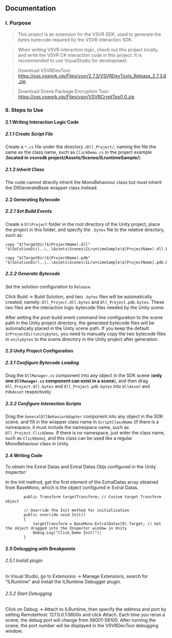## Documentation ##

### I. Purpose
> This project is an extension for the VSVR SDK, used to generate the bytes bytecode required by the VSVR interaction SDK.

> When writing VSVR interaction logic, check out this project locally, and write the VSVR C# interaction code in this project. It is recommended to use VisualStudio for development.

> Download VSVRDevTool: https://oss.vswork.vip/Files/vsvr/2.7.3/VSVRDevTools_Release_2.7.3.6.zip

> Download Scene Package Encryption Tool: https://oss.vswork.vip/Files/vsvr/VSVRCryptTool1.0.zip

### II. Steps to Use
#### 2.1 Writing Interaction Logic Code
##### 2.1.1 Create Script File
Create a `*.cs` file under the directory ```/Dll_Project/```, naming the file the same as the class name, such as `ClickDemo.cs` in the project example (**located in vsvrsdk project/Assets/Scenes/ILruntimeSample/**).

##### 2.1.2 Inherit Class
The code cannot directly inherit the MonoBehaviour class but must inherit the DllGenerateBase wrapper class instead.

#### 2.2 Generating Bytecode
##### 2.2.1 Set Build Events

Create a ```DllProject``` folder in the root directory of the Unity project, place the project in this folder, and specify the ```.bytes``` file to the relative directory, such as:
```
copy "$(TargetDir)$(ProjectName).dll" "$(SolutionDir)..\..\Assets\Scenes\ILruntimeSample\$(ProjectName).dll.bytes"

copy "$(TargetDir)$(ProjectName).pdb" "$(SolutionDir)..\..\Assets\Scenes\ILruntimeSample\$(ProjectName).pdb.bytes"
```

##### 2.2.2 Generate Bytecode
Set the solution configuration to ```Release```.

Click Build -> Build Solution, and two ```.bytes``` files will be automatically created, namely:
```Dll_Project.dll.bytes``` and ```Dll_Project.pdb.bytes```. These two files are the interaction logic bytecode files needed by the Unity scene.

After setting the post-build event command line configuration to the scene path in the Unity project directory, the generated bytecode files will be automatically placed in the Unity scene path. If you keep the default ```$(ProjectDir)unitybytes```, you need to manually copy the two bytecode files in ```unitybytes``` to the scene directory in the Unity project after generation.

#### 2.3 Unity Project Configuration
##### 2.3.1 Configure Bytecode Loading
Drag the ```DllManager.cs``` component into any object in the SDK scene (**only one ```DllManager.cs``` component can exist in a scene**), and then drag ```Dll_Project.dll.bytes``` and ```Dll_Project.pdb.bytes``` into ```DllAsset``` and ```PdbAsset``` respectively.

##### 2.3.2 Configure Interaction Scripts
Drag the ```GeneralDllBehaviorAdapter``` component into any object in the SDK scene, and fill in the wrapper class name in ```ScriptClassName``` (if there is a namespace, it must include the namespace name, such as ```Dll_Project.ClickDemo```. If there is no namespace, just enter the class name, such as ```ClickDemo```), and this class can be used like a regular MonoBehaviour class in Unity.

#### 2.4 Writing Code

To obtain the Extral Datas and Extral Datas Objs configured in the Unity Inspector:

In the Init method, get the first element of the ExtralDatas array obtained from BaseMono, which is the object configured in Extral Datas.
```
        public Transform targetTransform; // Custom target Transform object

        // Override the Init method for initialization
        public override void Init()
        {
            targetTransform = BaseMono.ExtralDatas[0].Target; // Get the object dragged into the Inspector window in Unity
            Debug.Log("Click_Demo Init!");
        }
```

#### 2.5 Debugging with Breakpoints

###### 2.5.1 Install plugin
In Visual Studio, go to Extensions -> Manage Extensions, search for "ILRuntime" and install the ILRuntime Debugger plugin.

###### 2.5.2 Start Debugging

Click on Debug -> Attach to ILRuntime, then specify the address and port by setting RemoteHost: 127.0.0.1:5600x and click Attach.
Each time you rerun a scene, the debug port will change from 56001-56100. After running the scene, the port number will be displayed in the VSVRDevTool debugging window.